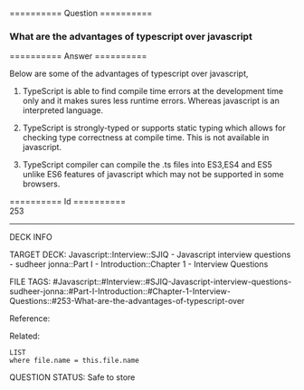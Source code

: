 ========== Question ==========  

### What are the advantages of typescript over javascript  

========== Answer ==========  

Below are some of the advantages of typescript over javascript,

1. TypeScript is able to find compile time errors at the development time only and it makes sures less runtime errors. Whereas javascript is an interpreted language.

2. TypeScript is strongly-typed or supports static typing which allows for checking type correctness at compile time. This is not available in javascript.

3. TypeScript compiler can compile the .ts files into ES3,ES4 and ES5 unlike ES6 features of javascript which may not be supported in some browsers.

========== Id ==========  
253

---

DECK INFO

TARGET DECK: Javascript::Interview::SJIQ - Javascript interview questions - sudheer jonna::Part I - Introduction::Chapter 1 - Interview Questions

FILE TAGS: #Javascript::#Interview::#SJIQ-Javascript-interview-questions-sudheer-jonna::#Part-I-Introduction::#Chapter-1-Interview-Questions::#253-What-are-the-advantages-of-typescript-over

Reference:

Related:

```dataview
LIST
where file.name = this.file.name
```

QUESTION STATUS: Safe to store
